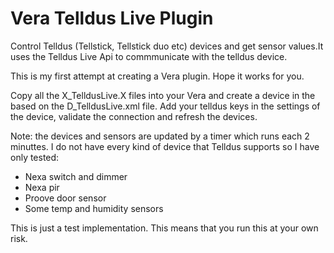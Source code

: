 # Vera Telldus Live Plugin
Control Telldus (Tellstick, Tellstick duo etc) devices and get sensor values.It uses the Telldus Live Api to commmunicate with the telldus device.

This is my first attempt at creating a Vera plugin. Hope it works for you.

Copy all the X_TelldusLive.X files into your Vera and create a device in the based on the D_TelldusLive.xml file. 
Add your telldus keys in the settings of the device, validate the connection and refresh the devices.

Note: the devices and sensors are updated by a timer which runs each 2 minuttes. I do not have every kind of device that Telldus supports 
so I have only tested:

* Nexa switch and dimmer
* Nexa pir
* Proove door sensor
* Some temp and humidity sensors

This is just a test implementation. This means that you run this at your own risk.

